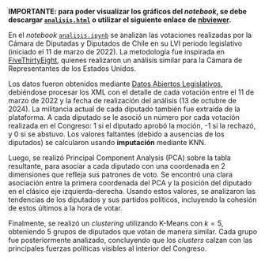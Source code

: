 **IMPORTANTE: para poder visualizar los gráficos del _notebook_, se debe**
**descargar [`analisis.html`](analisis.html) o utilizar el siguiente enlace**
**de [nbviewer](https://nbviewer.org/github/claugaete/clusters-congreso/blob/main/analisis.ipynb).**

En el *notebook* [`analisis.ipynb`](analisis.ipynb) se analizan las votaciones
realizadas por la Cámara de Diputadas y Diputados de Chile en su LVI periodo
legislativo (iniciado el 11 de marzo de 2022). La metodología fue inspirada en
[FiveThirtyEight](https://projects.fivethirtyeight.com/types-democrats-republicans-house-2024/),
quienes realizaron un análisis similar para la Cámara de Representantes de los
Estados Unidos.

Los datos fueron obtenidos mediante [Datos Abiertos Legislativos](https://www.camara.cl/transparencia/datosAbiertos.aspx),
debiéndose procesar los XML con el detalle de cada votación entre el 11 de
marzo de 2022 y la fecha de realización del análisis (13 de octubre de 2024).
La militancia actual de cada diputado también fue extraída de la plataforma. A
cada diputado se le asoció un número por cada votación realizada en el
Congreso: 1 si el diputado aprobó la moción, -1 si la rechazó, y 0 si se
abstuvo. Los valores faltantes (debido a ausencias de los diputados) se
calcularon usando **imputación** mediante KNN.

Luego, se realizó Principal Component Analysis (PCA) sobre la tabla resultante,
para asociar a cada diputado con una coordenada en 2 dimensiones que refleja
sus patrones de voto. Se encontró una clara asociación entre la primera
coordenada del PCA y la posición del diputado en el clásico eje
izquierda-derecha. Usando estos valores, se analizaron las tendencias de los
diputados y sus partidos políticos, incluyendo la cohesión de estos últimos a
la hora de votar.

Finalmente, se realizó un *clustering* utilizando K-Means con $k=5$, obteniendo
5 grupos de diputados que votan de manera similar. Cada grupo fue
posteriormente analizado, concluyendo que los *clusters* calzan con las
principales fuerzas políticas visibles al interior del Congreso.